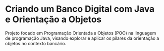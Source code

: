 # Criando um Banco Digital com Java e Orientação a Objetos
Projeto focado em Programação Orientada a Objetos (POO) na linguagem de programação Java, visando explorar e aplicar os pilares da orientação a objetos no contexto bancário.
